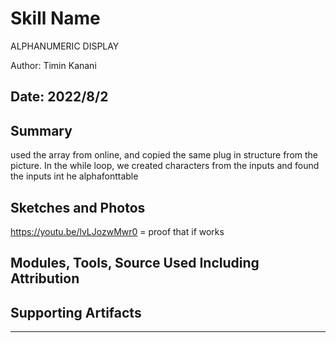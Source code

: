 #  Skill Name 
ALPHANUMERIC DISPLAY

Author: Timin Kanani    

Date: 2022/8/2
-----

## Summary
used the array from online, and copied the same plug in structure from the picture.
In the while loop, we created characters from the inputs and found the inputs int he alphafonttable

## Sketches and Photos
https://youtu.be/lvLJozwMwr0 = proof that if works


## Modules, Tools, Source Used Including Attribution


## Supporting Artifacts


-----
